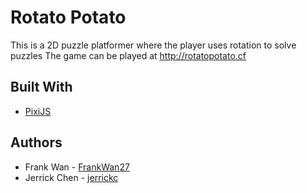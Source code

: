 # Rotato Potato

This is a 2D puzzle platformer where the player uses rotation to solve puzzles
The game can be played at http://rotatopotato.cf

## Built With

* [PixiJS](http://www.pixijs.com) 

## Authors

* Frank Wan - [FrankWan27](https://github.com/FrankWan27)
* Jerrick Chen - [jerrickc](https://github.com/jerrickc)
